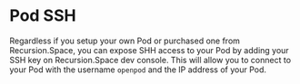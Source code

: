 # Pod SSH

Regardless if you setup your own Pod or purchased one from Recursion.Space, you can expose SHH access to your Pod by adding your SSH key on Recursion.Space dev console. This will allow you to connect to your Pod with the username `openpod` and the IP address of your Pod.
